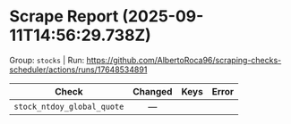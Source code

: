 # Scrape Report (2025-09-11T14:56:29.738Z)

Group: `stocks`  |  Run: https://github.com/AlbertoRoca96/scraping-checks-scheduler/actions/runs/17648534891

| Check | Changed | Keys | Error |
|---|:---:|:--|:--|
| `stock_ntdoy_global_quote` | — |  |  |
